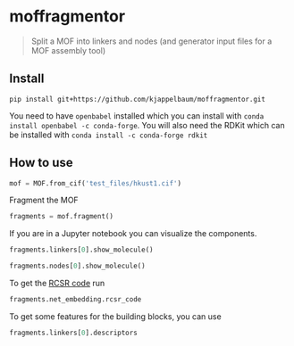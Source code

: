 # moffragmentor

> Split a MOF into linkers and nodes (and generator input files for a MOF assembly tool)



## Install

`pip install git+https://github.com/kjappelbaum/moffragmentor.git`

You need to have `openbabel` installed which you can install with `conda install openbabel -c conda-forge`. You will also need the RDKit which can be installed with `conda install -c conda-forge rdkit`

## How to use

```python
mof = MOF.from_cif('test_files/hkust1.cif')
```

Fragment the MOF

```python
fragments = mof.fragment()
```

If you are in a Jupyter notebook you can visualize the components.

```python
fragments.linkers[0].show_molecule()
```

```python
fragments.nodes[0].show_molecule()
```

To get the [RCSR code](http://rcsr.anu.edu.au/nets) run


```python
fragments.net_embedding.rcsr_code
```

To get some features for the building blocks, you can use

```python
fragments.linkers[0].descriptors
```
